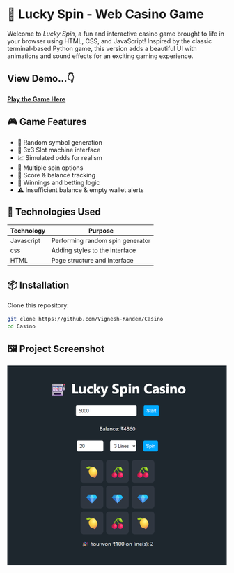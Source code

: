 # 🎰 Lucky Spin - Web Casino Game
Welcome to *Lucky Spin*, a fun and interactive casino game brought to life in your browser using HTML, CSS, and JavaScript! Inspired by the classic terminal-based Python game, this version adds a beautiful UI with animations and sound effects for an exciting gaming experience.

## View Demo...👇

[**Play the Game Here**](https://vignesh-kandem.github.io/Casino/)

## 🎮 Game Features

- 🎰 Random symbol generation
- 🎯 3x3 Slot machine interface
- 📈 Simulated odds for realism
- 🎲 Multiple spin options
- 🧮 Score & balance tracking
- 💸 Winnings and betting logic
- ⚠️ Insufficient balance & empty wallet alerts

## 🧰 Technologies Used

| Technology | Purpose |
|------------|---------|
| Javascript | Performing random spin generator | 
| css | Adding styles to the interface |
| HTML | Page structure and Interface |

## 📦 Installation

Clone this repository:

```bash
git clone https://github.com/Vignesh-Kandem/Casino
cd Casino
```

## 🖼 Project Screenshot

![Casino Game Interface](assets/screenshot.png)